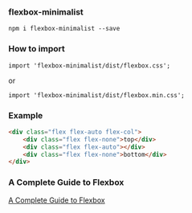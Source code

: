 ### flexbox-minimalist
`npm i flexbox-minimalist --save`

### How to import

`import 'flexbox-minimalist/dist/flexbox.css';`

or

`import 'flexbox-minimalist/dist/flexbox.min.css';`

### Example
```html
<div class="flex flex-auto flex-col">
    <div class="flex flex-none">top</div>
    <div class="flex flex-auto"></div>
    <div class="flex flex-none">bottom</div>
</div>
```

### A Complete Guide to Flexbox

[A Complete Guide to Flexbox](https://css-tricks.com/snippets/css/a-guide-to-flexbox/)
